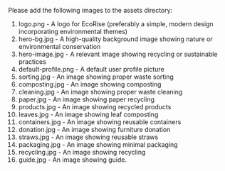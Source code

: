 Please add the following images to the assets directory:

1. logo.png - A logo for EcoRise (preferably a simple, modern design incorporating environmental themes)
2. hero-bg.jpg - A high-quality background image showing nature or environmental conservation
3. hero-image.jpg - A relevant image showing recycling or sustainable practices
4. default-profile.png - A default user profile picture
5. sorting.jpg - An image showing proper waste sorting
6. composting.jpg - An image showing composting
7. cleaning.jpg - An image showing proper waste cleaning
8. paper.jpg - An image showing paper recycling
9. products.jpg - An image showing recycled products
10. leaves.jpg - An image showing leaf composting
11. containers.jpg - An image showing reusable containers
12. donation.jpg - An image showing furniture donation
13. straws.jpg - An image showing reusable straws
14. packaging.jpg - An image showing minimal packaging
15. recycling.jpg - An image showing recycling
16. guide.jpg - An image showing guide.
